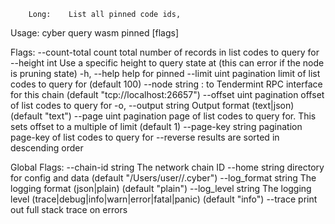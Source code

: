 		Long:    List all pinned code ids,

Usage:
  cyber query wasm pinned [flags]

Flags:
      --count-total       count total number of records in list codes to query for
      --height int        Use a specific height to query state at (this can error if the node is pruning state)
  -h, --help              help for pinned
      --limit uint        pagination limit of list codes to query for (default 100)
      --node string       <host>:<port> to Tendermint RPC interface for this chain (default "tcp://localhost:26657")
      --offset uint       pagination offset of list codes to query for
  -o, --output string     Output format (text|json) (default "text")
      --page uint         pagination page of list codes to query for. This sets offset to a multiple of limit (default 1)
      --page-key string   pagination page-key of list codes to query for
      --reverse           results are sorted in descending order

Global Flags:
      --chain-id string     The network chain ID
      --home string         directory for config and data (default "/Users/user//.cyber")
      --log_format string   The logging format (json|plain) (default "plain")
      --log_level string    The logging level (trace|debug|info|warn|error|fatal|panic) (default "info")
      --trace               print out full stack trace on errors

